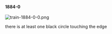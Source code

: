 #### 1884-0
![train-1884-0-0.png](https://github.com/lil-lab/nlvr/raw/master/nlvr/train/images/49/train-1884-0-0.png "train-1884-0-0.png")

there is at least one black circle touching the edge